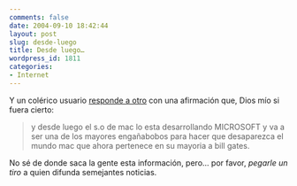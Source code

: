 ```yaml
---
comments: false
date: 2004-09-10 18:42:44
layout: post
slug: desde-luego
title: Desde luego…
wordpress_id: 1811
categories:
- Internet
---
```


Y un colérico usuario [responde a otro](http://www.minid.net/archivos/categorias/macintosh/senores_el_nuevo_imac_g5.php#comment-18762) con una afirmación que, Dios mío si fuera cierto:





> y desde luego el s.o de mac lo esta desarrollando MICROSOFT y va a ser una de los mayores engañabobos para hacer que desaparezca el mundo mac que ahora pertenece en su mayoria a bill gates.





No sé de donde saca la gente esta información, pero… por favor, _pegarle un tiro_ a quien difunda semejantes noticias.




 
